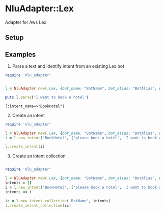 # NluAdapter::Lex

Adapter for Aws Lex

## Setup


## Examples

1. Parse a text and identify intent from an existing Lex bot
```ruby
require 'nlu_adapter'


l = NluAdapter.new(:Lex, {bot_name: "BotName", bot_alias: "BotAlias", user_id: "user-1"})

puts l.parse('I want to book a hotel')

```
```
{:intent_name=>"BookHotel"}
```
2. Create an intent
```ruby
require 'nlu_adapter'

l = NluAdapter.new(:Lex, {bot_name: "BotName", bot_alias: "BotAlias", user_id: "user-1"})
i = l.new_intent('BookHotel', ['please book a hotel', 'I want to book a hotel'])

l.create_intent(i)

```

3. Create an intent collection
```ruby

require 'nlu_adapter'

l = NluAdapter.new(:Lex, {bot_name: "BotName", bot_alias: "BotAlias", user_id: "user-1"})
intents = []
i = l.new_intent('BookHotel', ['please book a hotel', 'I want to book a hotel'])
intents << i

ic = l.new_intent_collection('BotName', intents)
l.create_intent_collection(ic)

```
